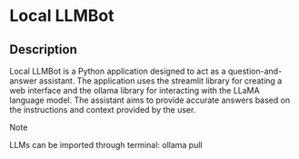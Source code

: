 ﻿# Local LLMBot
## Description
Local LLMBot is a Python application designed to act as a question-and-answer assistant. The application uses the streamlit library for creating a web interface and the ollama library for interacting with the LLaMA language model. The assistant aims to provide accurate answers based on the instructions and context provided by the user.
> [!NOTE]
> LLMs can be imported through terminal:
> ollama pull <model-name>
